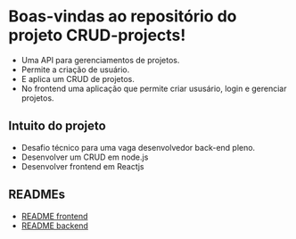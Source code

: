 # Boas-vindas ao repositório do projeto CRUD-projects!
 - Uma API para gerenciamentos de projetos.
 - Permite a criação de usuário.
 - E aplica um CRUD de projetos.
 - No frontend uma aplicação que permite criar ususário, login e gerenciar projetos.

## Intuito do projeto
  - Desafio técnico para uma vaga desenvolvedor back-end pleno.
  - Desenvolver um CRUD em node.js
  - Desenvolver frontend em Reactjs
## READMEs

- [README frontend](https://github.com/DeividBorges93/CRUD-projects/blob/master/project-manager-frontend/README.md)
- [README backend](https://github.com/DeividBorges93/CRUD-projects/blob/master/backend/README.md)
